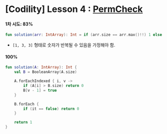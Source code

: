 # [Codility] Lesson 4 : [PermCheck](https://app.codility.com/programmers/lessons/4-counting_elements/perm_check/)

#### 1차 시도: 83%

```kotlin
fun solution(arr: IntArray): Int = if (arr.size == arr.max()!!) 1 else 0
```

- `[1, 3, 3]` 형태로 숫자가 반복될 수 있음을 가정해야 함.

#### 100%

```kotlin
fun solution(A: IntArray): Int {
    val B = BooleanArray(A.size)

    A.forEachIndexed { i, v ->
        if (A[i] > B.size) return 0
        B[v - 1] = true
    }

    B.forEach {
        if (it == false) return 0
    }

    return 1
}
```